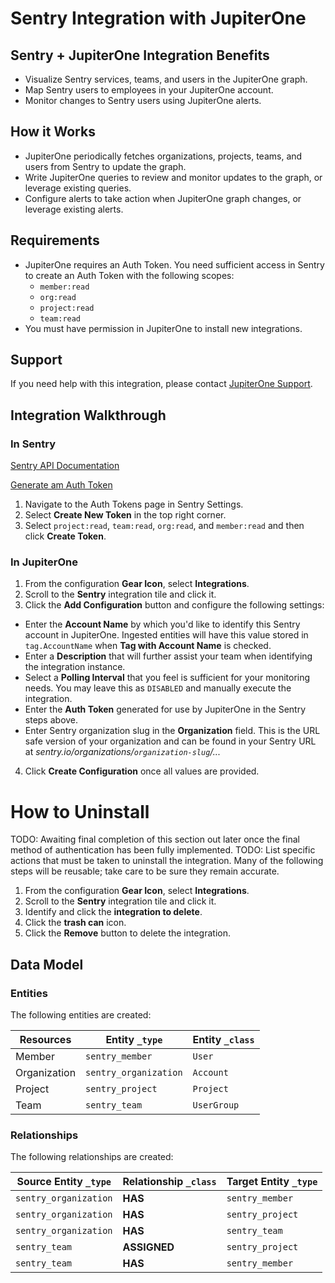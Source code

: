 # Sentry Integration with JupiterOne

## Sentry + JupiterOne Integration Benefits

- Visualize Sentry services, teams, and users in the JupiterOne graph.
- Map Sentry users to employees in your JupiterOne account.
- Monitor changes to Sentry users using JupiterOne alerts.

## How it Works

- JupiterOne periodically fetches organizations, projects, teams, and users from
  Sentry to update the graph.
- Write JupiterOne queries to review and monitor updates to the graph, or
  leverage existing queries.
- Configure alerts to take action when JupiterOne graph changes, or leverage
  existing alerts.

## Requirements

- JupiterOne requires an Auth Token. You need sufficient access in Sentry to
  create an Auth Token with the following scopes:
  - `member:read`
  - `org:read`
  - `project:read`
  - `team:read`
- You must have permission in JupiterOne to install new integrations.

## Support

If you need help with this integration, please contact
[JupiterOne Support](https://support.jupiterone.io).

## Integration Walkthrough

### In Sentry

[Sentry API Documentation](https://docs.sentry.io/api/auth/)

[Generate am Auth Token](https://sentry.io/settings/account/api/auth-tokens/)

1. Navigate to the Auth Tokens page in Sentry Settings.
2. Select **Create New Token** in the top right corner.
3. Select `project:read`, `team:read`, `org:read`, and `member:read` and then
   click **Create Token**.

### In JupiterOne

1. From the configuration **Gear Icon**, select **Integrations**.
2. Scroll to the **Sentry** integration tile and click it.
3. Click the **Add Configuration** button and configure the following settings:

- Enter the **Account Name** by which you'd like to identify this Sentry account
  in JupiterOne. Ingested entities will have this value stored in
  `tag.AccountName` when **Tag with Account Name** is checked.
- Enter a **Description** that will further assist your team when identifying
  the integration instance.
- Select a **Polling Interval** that you feel is sufficient for your monitoring
  needs. You may leave this as `DISABLED` and manually execute the integration.
- Enter the **Auth Token** generated for use by JupiterOne in the Sentry steps
  above.
- Enter Sentry organization slug in the **Organization** field. This is the URL
  safe version of your organization and can be found in your Sentry URL at
  _sentry.io/organizations/`organization-slug`/..._

4. Click **Create Configuration** once all values are provided.

# How to Uninstall

TODO: Awaiting final completion of this section out later once the final method
of authentication has been fully implemented. TODO: List specific actions that
must be taken to uninstall the integration. Many of the following steps will be
reusable; take care to be sure they remain accurate.

1. From the configuration **Gear Icon**, select **Integrations**.
2. Scroll to the **Sentry** integration tile and click it.
3. Identify and click the **integration to delete**.
4. Click the **trash can** icon.
5. Click the **Remove** button to delete the integration.

<!-- {J1_DOCUMENTATION_MARKER_START} -->
<!--
********************************************************************************
NOTE: ALL OF THE FOLLOWING DOCUMENTATION IS GENERATED USING THE
"j1-integration document" COMMAND. DO NOT EDIT BY HAND! PLEASE SEE THE DEVELOPER
DOCUMENTATION FOR USAGE INFORMATION:

https://github.com/JupiterOne/sdk/blob/main/docs/integrations/development.md
********************************************************************************
-->

## Data Model

### Entities

The following entities are created:

| Resources    | Entity `_type`        | Entity `_class` |
| ------------ | --------------------- | --------------- |
| Member       | `sentry_member`       | `User`          |
| Organization | `sentry_organization` | `Account`       |
| Project      | `sentry_project`      | `Project`       |
| Team         | `sentry_team`         | `UserGroup`     |

### Relationships

The following relationships are created:

| Source Entity `_type` | Relationship `_class` | Target Entity `_type` |
| --------------------- | --------------------- | --------------------- |
| `sentry_organization` | **HAS**               | `sentry_member`       |
| `sentry_organization` | **HAS**               | `sentry_project`      |
| `sentry_organization` | **HAS**               | `sentry_team`         |
| `sentry_team`         | **ASSIGNED**          | `sentry_project`      |
| `sentry_team`         | **HAS**               | `sentry_member`       |

<!--
********************************************************************************
END OF GENERATED DOCUMENTATION AFTER BELOW MARKER
********************************************************************************
-->
<!-- {J1_DOCUMENTATION_MARKER_END} -->
